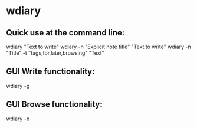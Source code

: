 wdiary
======

Quick use at the command line:
------------------------------

wdiary "Text to write"
wdiary -n "Explicit note title" "Text to write"
wdiary -n "Title" -t "tags,for,later,browsing" "Text"

GUI Write functionality:
------------------

wdiary -g

GUI Browse functionality:
-------------------------

wdiary -b
